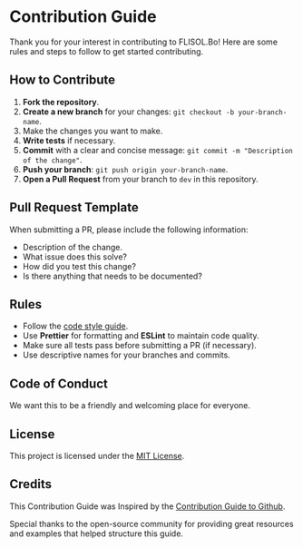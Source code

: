 # Contribution Guide

Thank you for your interest in contributing to FLISOL.Bo! Here are some rules and steps to follow to get started contributing.

## How to Contribute

1. **Fork the repository**.
2. **Create a new branch** for your changes: `git checkout -b your-branch-name`.
3. Make the changes you want to make.
4. **Write tests** if necessary.
5. **Commit** with a clear and concise message: `git commit -m "Description of the change"`.
6. **Push your branch**: `git push origin your-branch-name`.
7. **Open a Pull Request** from your branch to `dev` in this repository.

## Pull Request Template

When submitting a PR, please include the following information:

- Description of the change.
- What issue does this solve?
- How did you test this change?
- Is there anything that needs to be documented?

## Rules

- Follow the [code style guide](https://github.com/airbnb/javascript.git).
- Use **Prettier** for formatting and **ESLint** to maintain code quality.
- Make sure all tests pass before submitting a PR (if necessary).
- Use descriptive names for your branches and commits.

## Code of Conduct

We want this to be a friendly and welcoming place for everyone.

## License

This project is licensed under the [MIT License](https://opensource.org/license/mit).

## Credits

This Contribution Guide was Inspired by the [Contribution Guide to Github](https://gist.github.com/hschmitt/4596316).

Special thanks to the open-source community for providing great resources and examples that helped structure this guide.
